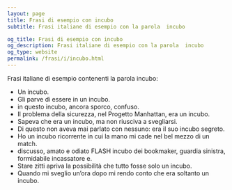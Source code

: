 ```yaml
---
layout: page
title: Frasi di esempio con incubo 
subtitle: Frasi italiane di esempio con la parola  incubo

og_title: Frasi di esempio con incubo 
og_description: Frasi italiane di esempio con la parola  incubo
og_type: website
permalink: /frasi/i/incubo.html
---
```


Frasi italiane di esempio contenenti la parola incubo:


- Un incubo.
- Gli parve di essere in un incubo.
- in questo incubo, ancora sporco, confuso.
- Il problema della sicurezza, nel Progetto Manhattan, era un incubo.
- Sapeva che era un incubo, ma non riusciva a svegliarsi.
- Di questo non aveva mai parlato con nessuno: era il suo incubo segreto.
- Ho un incubo ricorrente in cui la mano mi cade nel bel mezzo di un match.
- discusso, amato e odiato FLASH incubo dei bookmaker, guardia sinistra, formidabile incassatore e.
- Stare zitti apriva la possibilità che tutto fosse solo un incubo.
- Quando mi sveglio un’ora dopo mi rendo conto che era soltanto un incubo.
